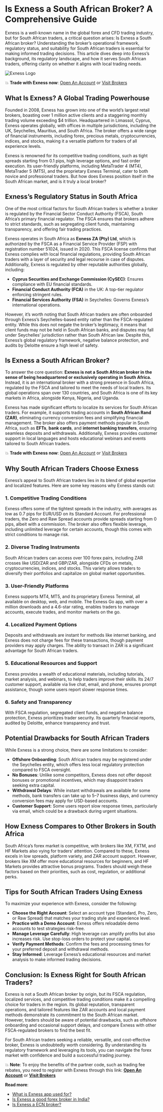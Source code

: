 # Is Exness a South African Broker? A Comprehensive Guide

Exness is a well-known name in the global forex and CFD trading industry, but for South African traders, a critical question arises: Is Exness a South African broker? Understanding the broker’s operational framework, regulatory status, and suitability for South African traders is essential for making informed trading decisions. This article dives deep into Exness’s background, its regulatory landscape, and how it serves South African traders, offering clarity on whether it aligns with local trading needs.

![Exness Logo](https://d3dpet1g0ty5ed.cloudfront.net/EN_15_years_of_trading_800x800.png)

💥 **Trade with Exness now**: [Open An Account](https://one.exnesstrack.org/boarding/sign-up/a/89rj8di4n7) or [Visit Brokers](https://one.exnesstrack.org/a/89rj8di4n7)

## What Is Exness? A Global Trading Powerhouse

Founded in 2008, Exness has grown into one of the world’s largest retail brokers, boasting over 1 million active clients and a staggering monthly trading volume exceeding $4 trillion. Headquartered in Limassol, Cyprus, Exness operates globally, with offices in multiple jurisdictions, including the UK, Seychelles, Mauritius, and South Africa. The broker offers a wide range of financial instruments, including forex, precious metals, cryptocurrencies, indices, and stocks, making it a versatile platform for traders of all experience levels.

Exness is renowned for its competitive trading conditions, such as tight spreads starting from 0.1 pips, high leverage options, and fast order execution. Its user-friendly platforms, including MetaTrader 4 (MT4), MetaTrader 5 (MT5), and the proprietary Exness Terminal, cater to both novice and professional traders. But how does Exness position itself in the South African market, and is it truly a local broker?

## Exness’s Regulatory Status in South Africa

One of the most critical factors for South African traders is whether a broker is regulated by the Financial Sector Conduct Authority (FSCA), South Africa’s primary financial regulator. The FSCA ensures that brokers adhere to strict standards, such as segregating client funds, maintaining transparency, and offering fair trading practices.

Exness operates in South Africa as **Exness ZA (Pty) Ltd**, which is authorized by the FSCA as a Financial Service Provider (FSP) with registration number 51024, issued in 2020. This FSCA license confirms that Exness complies with local financial regulations, providing South African traders with a layer of security and legal recourse in case of disputes. Additionally, Exness is regulated by other reputable authorities globally, including:

- **Cyprus Securities and Exchange Commission (CySEC)**: Ensures compliance with EU financial standards.
- **Financial Conduct Authority (FCA)** in the UK: A top-tier regulator enforcing stringent rules.
- **Financial Services Authority (FSA)** in Seychelles: Governs Exness’s international operations.

However, it’s worth noting that South African traders are often onboarded through Exness’s Seychelles-based entity rather than the FSCA-regulated entity. While this does not negate the broker’s legitimacy, it means that client funds may not be held in South African banks, and disputes may fall under Seychelles’ jurisdiction rather than South African law. Despite this, Exness’s global regulatory framework, negative balance protection, and audits by Deloitte ensure a high level of safety.

## Is Exness a South African Broker?

To answer the core question: **Exness is not a South African broker in the sense of being headquartered or exclusively operating in South Africa.** Instead, it is an international broker with a strong presence in South Africa, regulated by the FSCA and tailored to meet the needs of local traders. Its global operations span over 130 countries, and South Africa is one of its key markets in Africa, alongside Kenya, Nigeria, and Uganda.

Exness has made significant efforts to localize its services for South African traders. For example, it supports trading accounts in **South African Rand (ZAR)**, eliminating currency conversion fees and simplifying financial management. The broker also offers payment methods popular in South Africa, such as **EFTs**, **bank cards**, and **internet banking transfers**, ensuring seamless deposits and withdrawals. Additionally, Exness provides customer support in local languages and hosts educational webinars and events tailored to South African traders.

💥 **Trade with Exness now**: [Open An Account](https://one.exnesstrack.org/boarding/sign-up/a/89rj8di4n7) or [Visit Brokers](https://one.exnesstrack.org/a/89rj8di4n7)

## Why South African Traders Choose Exness

Exness’s appeal to South African traders lies in its blend of global expertise and localized features. Here are some key reasons why Exness stands out:

### 1. Competitive Trading Conditions
Exness offers some of the tightest spreads in the industry, with averages as low as 0.7 pips for EUR/USD on its Standard Account. For professional traders, the Zero and Raw Spread accounts provide spreads starting from 0 pips, albeit with a commission. The broker also offers flexible leverage, including unlimited leverage for certain accounts, though this comes with strict conditions to manage risk.

### 2. Diverse Trading Instruments
South African traders can access over 100 forex pairs, including ZAR crosses like USD/ZAR and GBP/ZAR, alongside CFDs on metals, cryptocurrencies, indices, and stocks. This variety allows traders to diversify their portfolios and capitalize on global market opportunities.

### 3. User-Friendly Platforms
Exness supports MT4, MT5, and its proprietary Exness Terminal, all available on desktop, web, and mobile. The Exness Go app, with over a million downloads and a 4.6-star rating, enables traders to manage accounts, execute trades, and monitor markets on the go.

### 4. Localized Payment Options
Deposits and withdrawals are instant for methods like internet banking, and Exness does not charge fees for these transactions, though payment providers may apply charges. The ability to transact in ZAR is a significant advantage for South African traders.

### 5. Educational Resources and Support
Exness provides a wealth of educational materials, including tutorials, market analysis, and webinars, to help traders improve their skills. Its 24/7 customer support, available via live chat, email, and phone, ensures prompt assistance, though some users report slower response times.

### 6. Safety and Transparency
With FSCA regulation, segregated client funds, and negative balance protection, Exness prioritizes trader security. Its quarterly financial reports, audited by Deloitte, enhance transparency and trust.

## Potential Drawbacks for South African Traders

While Exness is a strong choice, there are some limitations to consider:

- **Offshore Onboarding**: South African traders may be registered under the Seychelles entity, which offers less local regulatory protection compared to FSCA oversight.
- **No Bonuses**: Unlike some competitors, Exness does not offer deposit bonuses or promotional incentives, which may disappoint traders seeking extra capital.
- **Withdrawal Delays**: While instant withdrawals are available for some methods, bank transfers can take up to 5–7 business days, and currency conversion fees may apply for USD-based accounts.
- **Customer Support**: Some users report slow response times, particularly via email, which could be a drawback during urgent situations.

## How Exness Compares to Other Brokers in South Africa

South Africa’s forex market is competitive, with brokers like XM, FXTM, and HF Markets also vying for traders’ attention. Compared to these, Exness excels in low spreads, platform variety, and ZAR account support. However, brokers like XM offer more educational resources for beginners, and HF Markets provides attractive bonus programs. Traders should weigh these factors based on their priorities, such as cost, regulation, or additional perks.

## Tips for South African Traders Using Exness

To maximize your experience with Exness, consider the following:

- **Choose the Right Account**: Select an account type (Standard, Pro, Zero, or Raw Spread) that matches your trading style and experience level.
- **Practice with a Demo Account**: Exness offers reloadable demo accounts to test strategies risk-free.
- **Manage Leverage Carefully**: High leverage can amplify profits but also increases risk. Use stop-loss orders to protect your capital.
- **Verify Payment Methods**: Confirm the fees and processing times for your preferred deposit and withdrawal methods.
- **Stay Informed**: Leverage Exness’s educational resources and market analysis to make informed trading decisions.

## Conclusion: Is Exness Right for South African Traders?

Exness is not a South African broker by origin, but its FSCA regulation, localized services, and competitive trading conditions make it a compelling choice for traders in the region. Its global reputation, transparent operations, and tailored features like ZAR accounts and local payment methods demonstrate its commitment to the South African market. However, traders should be aware of potential drawbacks, such as offshore onboarding and occasional support delays, and compare Exness with other FSCA-regulated brokers to find the best fit.

For South African traders seeking a reliable, versatile, and cost-effective broker, Exness is undoubtedly worth considering. By understanding its regulatory framework and leveraging its tools, you can navigate the forex market with confidence and build a successful trading journey.

💥 **Note**: To enjoy the benefits of the partner code, such as trading fee rebates, you need to register with Exness through this link: **[Open An Account](https://one.exnesstrack.org/boarding/sign-up/a/89rj8di4n7)** or **[Visit Brokers](https://one.exnesstrack.org/a/89rj8di4n7)**

**Read more**:
- [What is Exness app used for?](https://github.com/MarryMTP/Exness/blob/main/What%20is%20Exness%20App%20Used%20For%3F%20A%20Comprehensive%20Guide.md)
- [Is Exness a good forex broker in India?](https://github.com/MarryMTP/Exness/blob/main/Is%20Exness%20a%20Good%20Forex%20Broker%20in%20India%3F%20A%20Comprehensive%20Review.md)
- [Is Exness a ECN broker?](https://github.com/MarryMTP/Exness/blob/main/Is%20Exness%20a%20ECN%20Broker%3F%20A%20Comprehensive%20Review.md)
